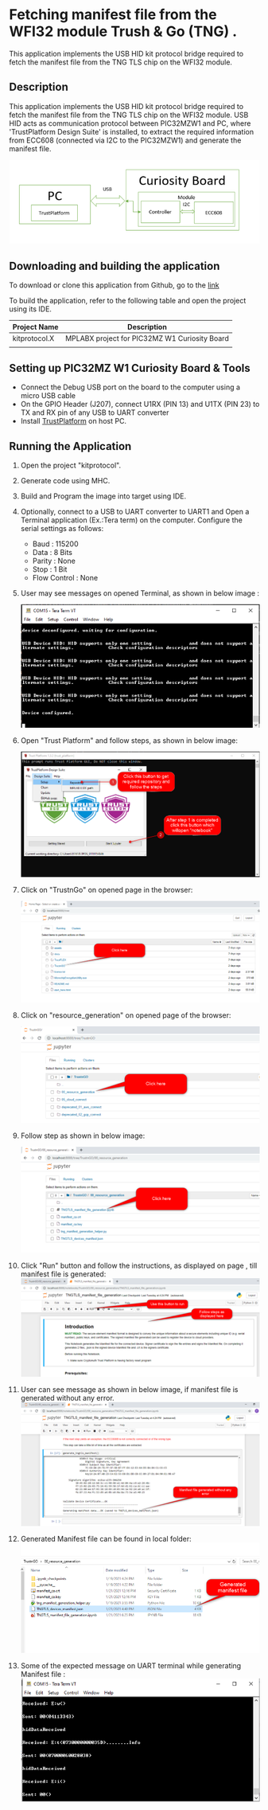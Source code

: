 # Fetching manifest file from the WFI32 module Trush & Go (TNG) .

This application implements the USB HID kit protocol bridge required to fetch the manifest file from the TNG TLS chip on the WFI32 module. 

## Description

This application implements the USB HID kit protocol bridge required to fetch the manifest file from the TNG TLS chip on the WFI32 module. USB HID acts as communication protocol between PIC32MZW1 and PC, where 'TrustPlatform Design Suite' is installed, to extract the required information from ECC608 (connected via I2C to the PIC32MZW1) and generate the manifest file.   

![](images/image1.PNG)


## Downloading and building the application

To download or clone this application from Github, go to the [link](https://github.com/MicrochipTech/PIC32MZW1_Projects/tree/main/)



To build the application, refer to the following table and open the project using its IDE.

| Project Name      | Description                                    |
| ----------------- | ---------------------------------------------- |
| kitprotocol.X     | MPLABX project for PIC32MZ W1 Curiosity Board |
|||

## Setting up PIC32MZ W1 Curiosity Board & Tools

- Connect the Debug USB port on the board to the computer using a micro USB cable
- On the GPIO Header (J207), connect U1RX (PIN 13) and U1TX (PIN 23) to TX and RX pin of any USB to UART converter
- Install [TrustPlatform](https://microchipdeveloper.com/authentication:trust-platform) on host PC.

## Running the Application


1.  Open the project "kitprotocol".
2.	Generate code using MHC.
3.  Build and Program the image into target using IDE.

4.  Optionally, connect to a USB to UART converter to UART1 and Open a Terminal application (Ex.:Tera term) on the computer. Configure the serial settings as follows:
    - Baud : 115200
    - Data : 8 Bits
    - Parity : None
    - Stop : 1 Bit
    - Flow Control : None

5.  User may see messages on opened Terminal, as shown in below image :

    ![](images/image9.PNG)
6.  Open "Trust Platform" and follow steps, as shown in below image:

    ![](images/image2.png)

7.  Click on "TrustnGo" on opened page in the browser:

    ![](images/image3.PNG)

    
8.  Click on "resource_generation" on opened page of the browser:

    ![](images/image4.PNG)   

9.  Follow step as shown in below image:

    ![](images/image5.png)

10.  Click "Run" button and follow the instructions, as displayed on page , till manifest file is generated:
    ![](images/image6.PNG)   

11.  User can see message as shown in below image, if manifest file is generated without any error. 
    ![](images/image7.PNG)   

12.  Generated Manifest file can be found in local folder:
    ![](images/image8.PNG)  

13.  Some of the expected message on UART terminal while generating Manifest file :
    ![](images/image10.PNG)  




